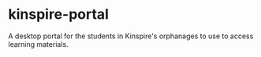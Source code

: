 # kinspire-portal
A desktop portal for the students in Kinspire's orphanages to use to access learning materials.
